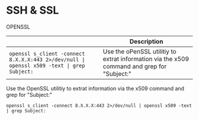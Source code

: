 # SSH & SSL

OPENSSL

|                                                                                            | Description                                                                                 |
| ------------------------------------------------------------------------------------------ | ------------------------------------------------------------------------------------------- |
| `openssl s_client -connect 8.X.X.X:443 2>/dev/null \| openssl x509 -text \| grep Subject:` | Use the oPenSSL utilitiy to extrat information via the x509 command and grep for "Subject:" |

Use the OpenSSL utilitiy to extrat information via the x509 command and grep for "Subject:"

```
openssl s_client -connect 8.X.X.X:443 2>/dev/null | openssl x509 -text | grep Subject:
```
